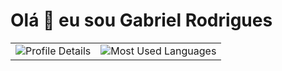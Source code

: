 # Olá 👋 eu sou Gabriel Rodrigues

<table>
  <tr>
    <td valign="top">
      <img src="https://github-profile-summary-cards.vercel.app/api/cards/profile-details?username=USERNAME&theme=dark" alt="Profile Details" />
    </td>
    <td valign="top">
      <img src="https://github-profile-summary-cards.vercel.app/api/cards/repos-per-language?username=USERNAME&theme=dark" alt="Most Used Languages" />
    </td>
  </tr>
</table>
